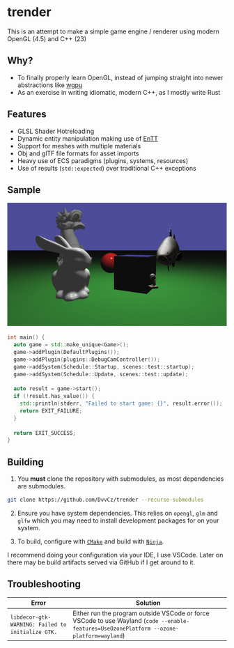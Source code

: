 # trender

This is an attempt to make a simple game engine / renderer using modern OpenGL (4.5) and C++ (23)

## Why?

- To finally properly learn OpenGL, instead of jumping straight into newer abstractions like [wgpu](https://github.com/gfx-rs/wgpu)
- As an exercise in writing idiomatic, modern C++, as I mostly write Rust

## Features

- GLSL Shader Hotreloading
- Dynamic entity manipulation making use of [EnTT](https://github.com/skypjack/entt)
- Support for meshes with multiple materials
- Obj and glTF file formats for asset imports
- Heavy use of ECS paradigms (plugins, systems, resources)
- Use of results (`std::expected`) over traditional C++ exceptions

## Sample

![sample](./sample.png)

```cpp
int main() {
  auto game = std::make_unique<Game>();
  game->addPlugin(DefaultPlugins());
  game->addPlugin(plugins::DebugCamController());
  game->addSystem(Schedule::Startup, scenes::test::startup);
  game->addSystem(Schedule::Update, scenes::test::update);

  auto result = game->start();
  if (!result.has_value()) {
    std::println(stderr, "Failed to start game: {}", result.error());
    return EXIT_FAILURE;
  }

  return EXIT_SUCCESS;
}
```

## Building

1. You **must** clone the repository with submodules, as most dependencies are submodules.

```sh
git clone https://github.com/DvvCz/trender --recurse-submodules
```

2. Ensure you have system dependencies. This relies on `opengl`, `glm` and `glfw` which you may need to install development packages for on your system.

3. To build, configure with [`CMake`](https://cmake.org) and build with [`Ninja`](https://ninja-build.org).

I recommend doing your configuration via your IDE, I use VSCode.
Later on there may be build artifacts served via GitHub if I get around to it.

## Troubleshooting

| Error | Solution |
| --- | --- |
| `libdecor-gtk-WARNING: Failed to initialize GTK.` | Either run the program outside VSCode or force VSCode to use Wayland (`code --enable-features=UseOzonePlatform --ozone-platform=wayland`) |
